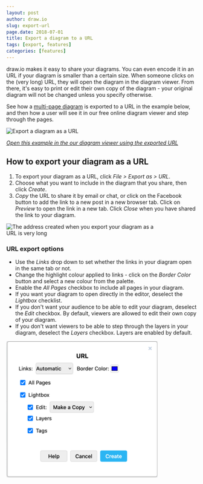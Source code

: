 ```yaml
---
layout: post
author: draw.io
slug: export-url
page.date: 2018-07-01
title: Export a diagram to a URL
tags: [export, features]
categories: [features]
---
```


draw.io makes it easy to share your diagrams. You can even encode it in an URL if your diagram is smaller than a certain size. When someone clicks on the (very long) URL, they will open the diagram in the diagram viewer. From there, it's easy to print or edit their own copy of the diagram - your original diagram will not be changed unless you specify otherwise.

See how a [multi-page diagram](/blog/multiple-page-diagram.html) is exported to a URL in the example below, and then how a user will see it in our free online diagram viewer and step through the pages.

<img src="/assets/img/blog/export-url.gif" style="max-width:100%;height:auto;" alt="Export a diagram as a URL">

_[Open this example in the our diagram viewer using the exported URL](https://app.diagrams.net/?lightbox=1&highlight=0000ff&edit=_blank&layers=1&nav=1&title=export-url.drawio#R%3Cmxfile%3E%3Cdiagram%20id%3D%22oo3uHcu5uSuNEYQ2UICI%22%20name%3D%22Infographic%22%3E7Vxbc5s4FP41eVwPd5vHJE423Wl3Optsd6YvHQVkW7sCUSESp79%2Bj8TFxsg2acG3IZmx0ZFA0vk%2BfUjHgiv7Nlr%2BzlGy%2BMRCTK8sI1xe2dMry7KMsQNf0vKWW8yx7eWWOSdhYVsZHskPXBiNwpqREKe1goIxKkhSNwYsjnEgajbEOXutF5sxWq81QXPcMDwGiDat%2F5BQLAqr6fmrjAdM5oui6ok1zjMiVBYuepIuUMhe10z23ZV9yxkT%2BVG0vMVUeq%2F0S37e%2FZbcqmEcx6LNCV%2F9R%2Fdr8Pnp6d8pn%2F3xPfT%2BekC%2FmQUaL4hmRY%2BL1oq30gWvCyLwY4ICmX4FnK%2Fsm4WIKKRMOOQsi0MsKzEgVfVSJkKULlY5grP%2FKifKM2csFvcoIlSS4wktWIQKa8ED0yjSt4wyrlpj36u%2F6nplTsxiLAsTStcKj%2B9vPPMa7HOOQoJrFzJvPMtaz5sSDgwiLJbdxCk49aZwDuYCL7e63azAhGGAWYQFf4Mi5QmeX4yBYgg4VpF%2BXfHJcgqSLNaoZE4KIyo4PK8uvoIZDgqk34P6eD%2FqstMExsFH9IzpZ5aSwjPPTAgWgW%2FKAteUzGWGYBvEaAIO5Ejk5aPlXMrF6BmlJBgxLhZszmJEvwlOUDyXTWhNq18j0YyS5EtJxzp3DPW3jWgMxgMRsk7X6IkortckiqkjitMbTyYXrQ6u7U%2BmN1vUwXLGN37%2F6jA26qB7k%2BOrgz%2Bow%2BmpwyZRJprbyGHVoZzYXKg6TKaG5U%2F16uC5huHfHV4dfPvo6lD2YlCHU1YHs1p5HU8erIuWh3vTNwxTLw%2B3oBCGfXh5MM3jzx4se9CHM9AH%2B%2FjTB%2Bei9eHu2tiqD9dTyLOOoA%2FOCcwf3EEfzkAf3OPPH5qhyU%2FXH%2F4Ey9OHp493B9SKjYHtyf9N9L9gHqJ4A%2F7xVgj1BE4lsPH8SSZy7nSArb0RVrIcDbIwX9GIgGP2Bm6LCOT6cN4KFyocGIA3MNd4NiJhqAb1pgDkvw5Y%2Bbe87Ft5%2FWVxEDMRSAfZRpM%2FOlD3UqcKR%2F%2BacLw3mI1RV3cUz6pzydbMN83qt5sD3VBaBCkvj0pV7LJ7Ku2KfHZIJXsj8KmTpUNTqUXk8%2FKoVAW6OqfSzjBZf1Sa%2BMenkt0iOHp5VKqCIp1TaWdIpT8qmeYJyJLdIuR6eVyqFtCdc2nn8rtHLtmnoEvNqOx1GKoFNpInQ3dFg1zKqFlf74iAFKb2jNMt335qHb59JbZgnPwAG6LFeR2A7DgtZsS2DmKQyr4wboZgzR4w5XlnDgDpA6YvWNaxMe7dXQO%2FixHs7gfXMg47fptR0%2BbNYMC2Bbbe%2FvXHobFthkbtAdsOsNUtCA6NbTOa6QzYdoCtdoZ%2BaHCb0Ux3ALcLcHVT5kOD2yK%2BSIlmTeNIF6%2BtLFKWSfvP%2FCihIcWudc2vY7lJuTpVO0Z9Mt6YZunWSTrMvd4wbxEIHDDvEvNqqn00zJ0WEbsB8y4x942jY94isjZg3iXmpnn8gd4MgQ2g9wu6c%2FyRrtuW6FE1I4fOeHN59IABgnheZkBFq7zSmJSGj6UlTVBcGhnHkWxKkmbyO1T%2BBWYRITsFXbmyoP3yacUUaIRFJnOh0oSkJFBVG5iSolQKdJHXkEaSpRELVYA2StQ1SRyQkIRZLC%2BdyQ%2BKnqF%2BWVqUdctUhOYxktVQ8j1DIzj6W%2BbjmESqclmE5IkXMKIor%2F17RlL4ihlQJZOF8BLzgAik2A9VUoqigJX15oWhG2VrVHUkUSfKD6T6HUEvWOkBaI6Q7ZnmVaFMyPYSnql2l84jsjaOE44XGAYXV75UxhdGswQahFXTld8MnKYyGcAAW0GgnJLBxyybEySLxbL5OanBkHHZjLtlgBOBsxwx5VcWBAgH6owgS0iIRH628kDCGQnlkMjRypFQDQsymqDch%2FIisxmAK9MhTjHPy0WM5g1GueuJcnFa4ZhFozUernNszZysbJ2tNotNSGBwV6l8S5J85EO%2FymSgFzOqtG4Bq1Ecd73ytFpoG8Wzjn668c2NZzY1%2BuWNtVumehMw3XbZQcAGARsEbBCwvQLmaZ4lPrSA6TZ%2BDwI2CNggYIOA7RWwKn1EAdO9K2UQsEHABgEbBGyvgJnmCUzBdE%2FdDAo2KNigYIOC7Vcw5wTmYC02Y2x38nuIsO5buvEccmM38zsfVN7cXa%2FGBh5lMC7S%2FLPBnBPkh%2BlNJiN%2F7c%2Btx0w1bxjwLQ1ZjN7I0mIXx9mSBW6dGdwF3kYCmtZUmpPki2%2FV%2BGLXQ1QTs8GXcr91nS9eT3xxW%2BwAOVu%2BwFxD3tjT0TPcX78lHAVwLj4XofFGdXHxy0cq1sVl3CRLaeueKy12jpw%2FVyIEM0Aco1hOc86AKOPyXrLrhUjaGUtvNyG3xW6T8ycKi0FScETSM1GUsVnXE%2B2bcVxfIyjuu3kCydVbnlXe2suy7bv%2FAQ%3D%3D%3C%2Fdiagram%3E%3Cdiagram%20id%3D%22MVZiKLD-EFuHopEr_VZR%22%20name%3D%22Venn%22%3E7ZtNb9sgGMc%2FTY6VzJtfjkvWrJdJWatp2i4TtWlilZjMpU2yTz%2BcYicYT0u1YnLg1PAH4wI%2FPzz840zQbL37VNPN6rMoGJ%2FAqNhN0McJhCBCifrTKHutxBl5VZZ1WWjtKNyVv1l7qVafy4I9GQ2lEFyWG1PMRVWxXBoarWuxNZs9CG7edUOXzBLucspt9VtZyJVW1TiOFTesXK70rVOoR7ymbWM9kqcVLcT2RELXEzSrhZCvn9a7GePN7LXz8n3x5QMSP6eL28UPco1vv8rFr6vXzuZvuaQbQs0q%2Bb5dI933C%2BXPesL0YOW%2BnUHVjVosVZhuV6VkdxuaNzVbBYzSVnLNVQmoj7V4rgpW6FI3XZEqcHrP%2BJTmj8tDo5ngolZVlaiafp9kLR5ZK04gYimJMexq2oVDSnkoOR9q%2BSAqOafrkjeg3jD%2BwmSZU12hsQRYl086gHMyTWZKp7xcVkrL1SQzVTkVaqClbLpD0WF0kspSNE2uACZK0VPHasl2Pdj%2BsVKgw0c9eEysmaz36jrdC9EE6kcuQ6%2FF7RFfjDWTqxNyQaZFqh%2BZZdfzEQv1QZPxFkrgRVICIKX35BxKupZjUgIOXLqCpI1KbVxOY%2B%2BUoMukJM6yAp1FSdtyTEoS7BCSxIQE4tQ7JPgiIZlHaRKdFUq6lqNuOInL%2FQagzIwlEHvHhFwkJgmKc5qeg0nXclRMkEtK2uCx7y2%2BR0riAUralPaEFDUT0kTCXFm93KdLqCVr8pt5VevHP%2BiKdVkU%2FG8MHsGL3gbef0PjCoLMjBTJAAIDBEBnACRDANihIgDwXgCg1DycQN8EpEMEoECAu9Mp7hEQE88IZEMI4ICAuyAAiIEAgQPnijERaG9mIkACAs4QiM0ggIaSwVEJsI1MEEKAS%2FvJBABg3wDYHmUrBQBcAJCZewCOfANg248k5IHj%2BQEw9ZwHYttaxIEAlwRkvZNANuAbjkqA7RoSHOwgh5sA6GUBie%2BDgO0IghADRiQAIt9pgG0JIhhOAuOZAQj7zgNsS%2FD4TwUEXASB3hsrCPpGwLYEQdgF3AGAYW8X8H0WILYhCIIh6HQbIOY20L0A6g2BAUcQBgJcJgK910iIbwJsS7CVAgAjfDfs3RMmtiUIQxrgEICklwci32mAbQmS4Ac5dARJ%2F%2B2QzDMAtiMIwmHQ7WEw6SWCvh0hMuAJhm1gxDwAxgO%2FYBmVANsTDACMaAeAzNnXAqp4%2FAXeoe7kh4zo%2Bg8%3D%3C%2Fdiagram%3E%3C%2Fmxfile%3E)_

## How to export your diagram as a URL

1. To export your diagram as a URL, click _File > Export as > URL_.
2. Choose what you want to include in the diagram that you share, then click _Create_.
3. _Copy_ the URL to share it by email or chat, or click on the Facebook button to add the link to a new post in a new browser tab. Click on _Preview_ to open the link in a new tab. Click _Close_ when you have shared the link to your diagram.

<img src="/assets/img/blog/exported-url.png" style="width=100%;max-width:400px;height:auto;" alt="The address created when you export your diagram as a URL is very long">

### URL export options

- Use the _Links_ drop down to set whether the links in your diagram open in the same tab or not.
- Change the highlight colour applied to links - click on the _Border Color_ button and select a new colour from the palette.
- Enable the _All Pages_ checkbox to include all pages in your diagram.
- If you want your diagram to open directly in the editor, deselect the _Lightbox_ checklist.
- If you don't want your audience to be able to edit your diagram, deselect the _Edit_ checkbox. By default, viewers are allowed to edit their own copy of your diagram.
- If you don't want viewers to be able to step through the layers in your diagram, deselect the _Layers_ checkbox. Layers are enabled by default.  

<img src="/assets/img/blog/export-url.png" style="width=100%;max-width:400px;height:auto;" alt="Options when exporting your diagram as a URL">

